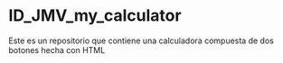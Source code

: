 # ID_JMV_my_calculator
Este es un repositorio que contiene una calculadora compuesta de dos botones hecha con HTML
